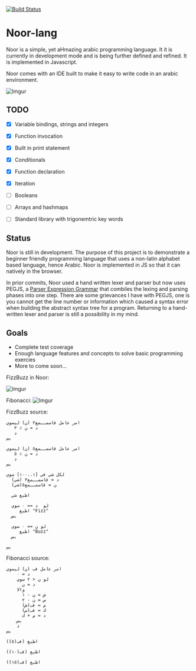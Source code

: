 [![Build Status](https://travis-ci.org/SimplyAhmazing/noor.svg)](https://travis-ci.org/SimplyAhmazing/noor)

# Noor-lang


Noor is a simple, yet aHmazing arabic programming language. It it is currently
in development mode and is being further defined and refined. It is implemented
in Javascript.

Noor comes with an IDE built to make it easy to write code in an
arabic environment.


![Imgur](http://i.imgur.com/oWQw0Xu.png)


## TODO
- [x] Variable bindings, strings and integers
- [x] Function invocation
- [x] Built in print statement
- [x] Conditionals
- [x] Function declaration
- [x] Iteration
- [ ] Booleans
- [ ] Arrays and hashmaps
- [ ] Standard library with trigonemtric key words


## Status

Noor is still in development. The purpose of this project is to demonstrate
a beginner friendly programming language that uses a non-latin alphabet based
language, hence Arabic. Noor is implemented in JS so that it can natively in
the browser.

In prior commits, Noor used a hand written lexer and parser but now uses PEGJS,
a [Parser Expression Grammar][peg-paper] that combiles the lexing and parsing phases
into one step. There are some grievances I have with PEGJS, one is you cannot
get the line number or information which caused a syntax error when building the
abstract syntax tree for a program. Returning to a hand-written lexer and parser
is still a possibility in my mind.

## Goals

- Complete test coverage
- Enough language features and concepts to solve basic programming exercies
- More to come soon...


[peg-paper]: http://pdos.csail.mit.edu/~baford/packrat/popl04/peg-popl04.pdf



FizzBuzz in Noor:

![Imgur](http://i.imgur.com/v1z1guF.png)


Fibonacci:
![Imgur](http://i.imgur.com/62TyjeP.png)


FizzBuzz source:
```
امر عامل قاسمــمع٣ (ن) ليسوي
   د = ن ٪ ٣
   د
بس

امر عامل قاسمــمع٥ (ن) ليسوي
   د = ن ٪ ٥
   د
بس

لكل شي في [١..١٠٠] سوي
  د = قاسمــمع٣ (شي)
  ن = قاسمــمع٥(شي)

  اطبع شي

  لو  د == ٠ سوي
     اطبع "Fizz"
  بس

  لو ن == ٠ سوي
     اطبع "Buzz"
  بس

بس
```


Fibonacci source:
```
امر عامل فب (ن) ليسوي
    د = ٠
    لو ن < ٢ سوي
      د = ن
    والا
      ش = ن - ١
      س = ن - ٢
      م = فب(ش)
      ك = فب(س)
      د = م + ك
    بس
    د
بس

اطبع (فب(٥))

اطبع (فب(١٠))

اطبع (فب(١٥))
```

